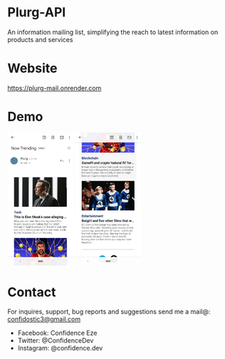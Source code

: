 # Plurg-API

An information mailing list, simplifying the reach to latest information on products and services

# Website

<a href="https://plurg-mail.onrender.com">https://plurg-mail.onrender.com</a>

# Demo

<p float="left">
<img src="https://github.com/ConfidenceDev/Plurg/blob/main/screenshots/one.png?raw=true" width="148">
<img src="https://github.com/ConfidenceDev/Plurg/blob/main/screenshots/two.png?raw=true" width="148">
</p>

# Contact

For inquires, support, bug reports and suggestions send me a mail@: confidostic3@gmail.com

- Facebook: Confidence Eze
- Twitter: @ConfidenceDev
- Instagram: @confidence.dev
